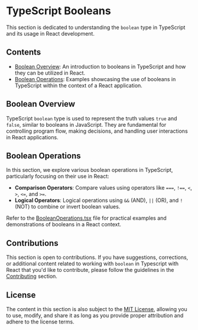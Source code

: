 # TypeScript Booleans

This section is dedicated to understanding the `boolean` type in TypeScript and its usage in React development.

## Contents

- [Boolean Overview](README.md): An introduction to booleans in TypeScript and how they can be utilized in React.
- [Boolean Operations](BooleanOperations.tsx): Examples showcasing the use of booleans in TypeScript within the context of a React application.

## Boolean Overview

TypeScript `boolean` type is used to represent the truth values `true` and `false`, similar to booleans in JavaScript. They are fundamental for controlling program flow, making decisions, and handling user interactions in React applications.

## Boolean Operations

In this section, we explore various boolean operations in TypeScript, particularly focusing on their use in React:

- **Comparison Operators**: Compare values using operators like `===`, `!==`, `<`, `>`, `<=`, and `>=`.
- **Logical Operators**: Logical operations using `&&` (AND), `||` (OR), and `!` (NOT) to combine or invert boolean values.

Refer to the [BooleanOperations.tsx](BooleanOperations.tsx) file for practical examples and demonstrations of booleans in a React context.

## Contributions

This section is open to contributions. If you have suggestions, corrections, or additional content related to working with `boolean` in Typescript with React that you'd like to contribute, please follow the guidelines in the [Contributing](../../../Contributing.md) section.

## License

The content in this section is also subject to the [MIT License](../../../LICENSE), allowing you to use, modify, and share it as long as you provide proper attribution and adhere to the license terms.
